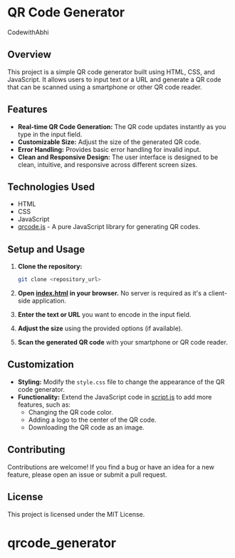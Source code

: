 # QR Code Generator
CodewithAbhi

## Overview

This project is a simple QR code generator built using HTML, CSS, and JavaScript. It allows users to input text or a URL and generate a QR code that can be scanned using a smartphone or other QR code reader.

## Features

*   **Real-time QR Code Generation:** The QR code updates instantly as you type in the input field.
*   **Customizable Size:**  Adjust the size of the generated QR code.
*   **Error Handling:** Provides basic error handling for invalid input.
*   **Clean and Responsive Design:**  The user interface is designed to be clean, intuitive, and responsive across different screen sizes.

## Technologies Used

*   HTML
*   CSS
*   JavaScript
*   [qrcode.js](https://github.com/Abhisahu143/qrcode_generator.git) - A pure JavaScript library for generating QR codes.

## Setup and Usage

1.  **Clone the repository:**

    ```bash
    git clone <repository_url>
    ```

2.  **Open [index.html](http://_vscodecontentref_/0) in your browser.**  No server is required as it's a client-side application.

3.  **Enter the text or URL** you want to encode in the input field.

4.  **Adjust the size** using the provided options (if available).

5.  **Scan the generated QR code** with your smartphone or QR code reader.

## Customization

*   **Styling:**  Modify the `style.css` file to change the appearance of the QR code generator.
*   **Functionality:**  Extend the JavaScript code in [script.js](http://_vscodecontentref_/1) to add more features, such as:
    *   Changing the QR code color.
    *   Adding a logo to the center of the QR code.
    *   Downloading the QR code as an image.

## Contributing

Contributions are welcome!  If you find a bug or have an idea for a new feature, please open an issue or submit a pull request.

## License

This project is licensed under the MIT License.
# qrcode_generator
